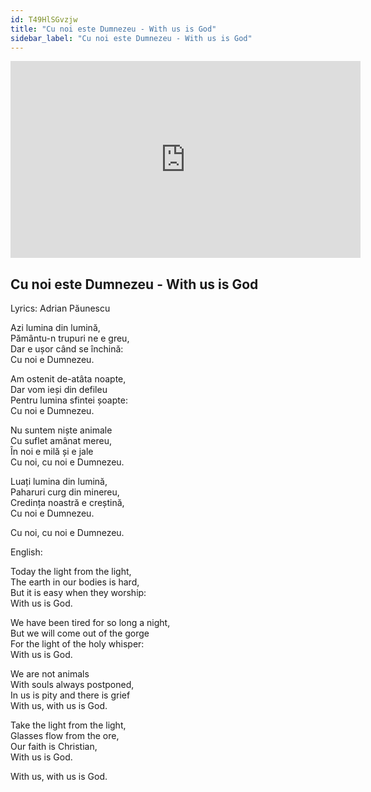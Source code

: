 ```yaml
---
id: T49HlSGvzjw
title: "Cu noi este Dumnezeu - With us is God"
sidebar_label: "Cu noi este Dumnezeu - With us is God"
---
```


<div class="video-float-container">
  <iframe
    width="560"
    height="315"
    src="https://www.youtube.com/embed/T49HlSGvzjw"
    title="YouTube video player"
    frameborder="0"
    allow="accelerometer; autoplay; clipboard-write; encrypted-media; gyroscope; picture-in-picture; web-share"
    referrerpolicy="strict-origin-when-cross-origin"
    allowfullscreen
  ></iframe>
</div>

## Cu noi este Dumnezeu - With us is God

Lyrics: Adrian Păunescu

Azi lumina din lumină,  
Pământu-n trupuri ne e greu,  
Dar e ușor când se închină:  
Cu noi e Dumnezeu.

Am ostenit de-atâta noapte,  
Dar vom ieși din defileu  
Pentru lumina sfintei șoapte:  
Cu noi e Dumnezeu.

Nu suntem niște animale  
Cu suflet amânat mereu,  
În noi e milă și e jale  
Cu noi, cu noi e Dumnezeu.

Luați lumina din lumină,  
Paharuri curg din minereu,  
Credința noastră e creștină,  
Cu noi e Dumnezeu.

Cu noi, cu noi e Dumnezeu.

English:

Today the light from the light,  
The earth in our bodies is hard,  
But it is easy when they worship:  
With us is God.

We have been tired for so long a night,  
But we will come out of the gorge  
For the light of the holy whisper:  
With us is God.

We are not animals  
With souls always postponed,  
In us is pity and there is grief  
With us, with us is God.

Take the light from the light,  
Glasses flow from the ore,  
Our faith is Christian,  
With us is God.

With us, with us is God.
